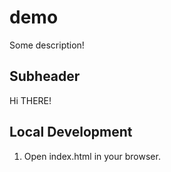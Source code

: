 # demo 

Some description!


## Subheader
Hi THERE!

## Local Development

1. Open index.html in your browser.